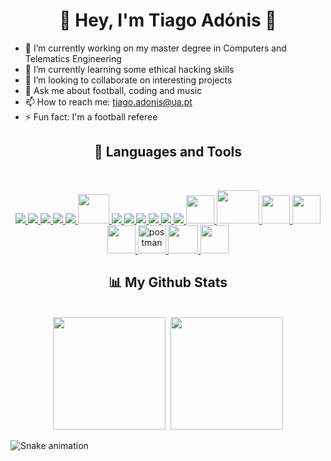 <h1 align="center"> 👋 Hey, I'm Tiago Adónis 👋 </h1>

- 🔭 I’m currently working on my master degree in Computers and Telematics Engineering
- 🌱 I’m currently learning some ethical hacking skills
- 👯 I’m looking to collaborate on interesting projects
- 💬 Ask me about football, coding and music
- 📫 How to reach me: tiago.adonis@ua.pt
- ⚡ Fun fact: I'm a football referee

<h2 align="center">🚀 Languages and Tools </h2>
<br/>

<p align="center"> 
    <a href="https://www.cplusplus.com" target="_blank"> <img src="https://img.icons8.com/color/48/000000/c-plus-plus-logo.png"/> </a>
    <a href="https://www.java.com" target="_blank"> <img src="https://img.icons8.com/color/48/000000/java-coffee-cup-logo.png"/> </a>
    <a href="https://www.python.org" target="_blank"> <img src="https://img.icons8.com/color/48/000000/python.png"/> </a>  
    <a href="https://www.mathworks.com/products/matlab.html" target="_blank"> <img src="https://img.icons8.com/fluency/48/000000/matlab.png"/> </a> 
    <a href="https://pt.overleaf.com" target="_blank"> <img src="https://img.icons8.com/color/48/000000/latex.png"/> </a>  
    <a href="https://flask.palletsprojects.com/en/2.2.x/" target="_blank"> <img src="https://img.icons8.com/ios/500/flask.png" width="50" height="47"/> </a>
    <a href="https://www.djangoproject.com" target="_blank"> <img src="https://img.icons8.com/color/48/000000/django.png"/> </a>    
    <a href="https://developer.mozilla.org/en-US/docs/Web/JavaScript" target="_blank"> <img src="https://img.icons8.com/color/48/000000/javascript.png"/> </a> 
    <a href="https://www.w3schools.com/html/" target="_blank"> <img src="https://img.icons8.com/color/48/000000/html-5.png"/> </a> 
    <a href="https://www.w3schools.com/css/" target="_blank"> <img src="https://img.icons8.com/color/48/000000/css3.png"/> </a> 
    <a href="https://getbootstrap.com" target="_blank"> <img src="https://img.icons8.com/color/48/000000/bootstrap.png"/> </a> 
    <a href="https://docs.microsoft.com/en-us/dotnet/visual-basic/" target="_blank"> <img src="https://img.icons8.com/fluency/48/000000/visual-basic.png"/> </a> 
    <a href="https://www.w3schools.com/sql/" target="_blank"> <img src="https://img.icons8.com/external-soft-fill-juicy-fish/60/000000/external-sql-coding-and-development-soft-fill-soft-fill-juicy-fish.png" width="45" height="45"/> </a> 
    <a href="https://www.mysql.com" target="_blank"> <img src="https://altyra.com/wp-content/uploads/2018/11/mysql-logo-png-transparent.png" width="68" height="53"/> </a>
    <a href="https://www.postgresql.org" target="_blank"> <img src="https://seeklogo.com/images/P/PostgreSQL_Inc-logo-09A7EFEB72-seeklogo.com.png" width="45" height="45"/> </a>
    <a href="https://www.influxdata.com" target="_blank"> <img src="https://influxdata.github.io/branding/img/downloads/influxdata-logo--symbol--pool.svg" width="45" height="45"/> </a> 
    <a href="https://www.gns3.com" target="_blank"> <img src="https://www.gns3.com/assets/custom/gns3/images/logo-colour.png" width="45" height="45"/> </a>
    <a href="https://postman.com" target="_blank"> <img src="https://www.vectorlogo.zone/logos/getpostman/getpostman-icon.svg" alt="postman" width="45" height="45"/> </a> 
    <a href="https://www.docker.com" target="_blank"> <img src="https://www.docker.com/wp-content/uploads/2022/03/Moby-logo.png" width="48" height="45"/> </a> 
    <a href="https://www.gnu.org/software/bash/" target="_blank"> <img src="https://img.icons8.com/color/48/000000/console.png" width="45" height="45"/> </a> 
</p>

<h2 align="center"> 📊 My Github Stats </h2>
<br/>

<div align="center">
  <img height="180em" src="https://github-readme-stats.vercel.app/api?username=tiagoadonis&show_icons=true&theme=react&bg_color=0D1117&include_all_commits=true"/>
  <img/>
  <img height="180em" src="https://github-readme-stats.vercel.app/api/top-langs/?username=tiagoadonis&langs_count=10&layout=compact&theme=react&bg_color=0D1117"/>
</div>

![Snake animation](https://github.com/tiagoadonis/tiagoadonis/blob/output/github-contribution-grid-snake.svg)

